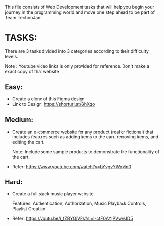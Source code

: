This file consists of Web Development tasks that will help you begin your journey in the programming world and move one step ahead to be part of Team TechnoJam.

# TASKS:

There are 3 tasks divided into 3 categories according to their difficulty levels.

Note : Youtube video links is only provided for reference. Don't make a exact copy of that website 

## Easy:

-   Create a clone of this Figma design
-   Link to Design: https://shorturl.at/GhXqo

## Medium:

-   Create an e-commerce website for any product (real or fictional) that includes features such as adding items to the cart, removing items, and editing the cart.
  
    Note: Include some sample products to demonstrate the functionality of the cart.
-   Refer: https://www.youtube.com/watch?v=bYvgvYWqMn0

## Hard:

-   Create a full stack music player website.
  
    Features: Authentication, Authorization, Music Playback Controls, Playlist Creation
-   Refer: https://youtu.be/i_tZBYQjVRs?si=l-ctF0AYjPVwwJD5
